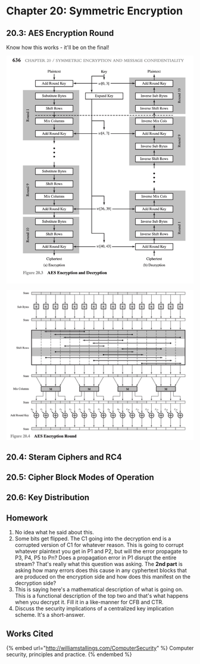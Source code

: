 # Chapter 20: Symmetric Encryption

## 20.3: AES Encryption Round

Know how this works - it'll be on the final!

![](<../../../.gitbook/assets/CleanShot 2021-11-30 at 10.12.04@2x.jpg>)

![Don't worry about how mix columns work.](<../../../.gitbook/assets/CleanShot 2021-11-30 at 10.11.45@2x.jpg>)

## 20.4: Steram Ciphers and RC4

## 20.5: Cipher Block Modes of Operation

## 20.6: Key Distribution

## Homework

1. No idea what he said about this.
2. Some bits get flipped. The C1 going into the decryption end is a corrupted version of C1 for whatever reason. This is going to corrupt whatever plaintext you get in P1 and P2, but will the error propagate to P3, P4, P5 to Pn? Does a propagation error in P1 disrupt the entire stream? That's really what this question was asking. The **2nd part** is asking how many errors does this cause in any cyphertext blocks that are produced on the encryption side and how does this manifest on the decryption side?
3. This is saying here's a mathematical description of what is going on. This is a functional description of the top two and that's what happens when you decrypt it. Fill it in a like-manner for CFB and CTR.
4. Discuss the security implications of a centralized key implication scheme. It's a short-answer.

## Works Cited

{% embed url="http://williamstallings.com/ComputerSecurity" %}
Computer security, principles and practice.
{% endembed %}

